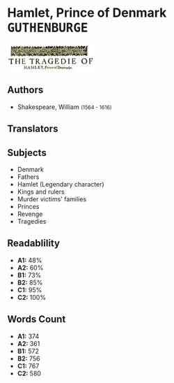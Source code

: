 # Hamlet, Prince of Denmark <kbd>GUTHENBURGE</kbd>

![](./cover.medium.jpg "")

## Authors


 - Shakespeare, William <small>(1564 - 1616)</small>

## Translators



## Subjects


 - Denmark
 - Fathers
 - Hamlet (Legendary character)
 - Kings and rulers
 - Murder victims' families
 - Princes
 - Revenge
 - Tragedies

## Readablility


 - **A1:** 48%
 - **A2:** 60%
 - **B1:** 73%
 - **B2:** 85%
 - **C1:** 95%
 - **C2:** 100%

## Words Count


 - **A1:** 374
 - **A2:** 361
 - **B1:** 572
 - **B2:** 756
 - **C1:** 767
 - **C2:** 580
